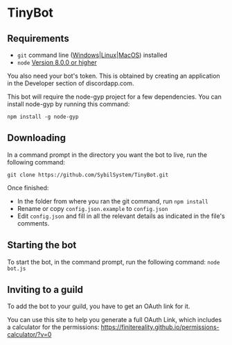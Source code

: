 # TinyBot

## Requirements

- `git` command line ([Windows](https://git-scm.com/download/win)|[Linux](https://git-scm.com/book/en/v2/Getting-Started-Installing-Git)|[MacOS](https://git-scm.com/download/mac)) installed
- `node` [Version 8.0.0 or higher](https://nodejs.org)

You also need your bot's token. This is obtained by creating an application in the Developer section of discordapp.com.

This bot will require the node-gyp project for a few dependencies. You can install node-gyp by running this command:

`npm install -g node-gyp`

## Downloading

In a command prompt in the directory you want the bot to live, run the following command:

`git clone https://github.com/SybilSystem/TinyBot.git`

Once finished:

- In the folder from where you ran the git command, run `npm install`
- Rename or copy `config.json.example` to `config.json`
- Edit `config.json` and fill in all the relevant details as indicated in the file's comments.

## Starting the bot

To start the bot, in the command prompt, run the following command: `node bot.js`

## Inviting to a guild

To add the bot to your guild, you have to get an OAuth link for it.

You can use this site to help you generate a full OAuth Link, which includes a calculator for the permissions: <https://finitereality.github.io/permissions-calculator/?v=0>
